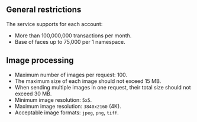 ## General restrictions

The service supports for each account:

- More than 100,000,000 transactions per month.
- Base of faces up to 75,000 per 1 namespace.

## Image processing

- Maximum number of images per request: 100.
- The maximum size of each image should not exceed 15 MB.
- When sending multiple images in one request, their total size should not exceed 30 MB.
- Minimum image resolution: `5x5`.
- Maximum image resolution: `3840x2160` (4K).
- Acceptable image formats: `jpeg`, `png`, `tiff`.
